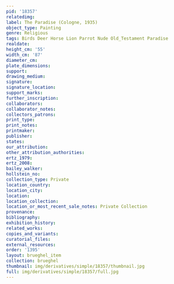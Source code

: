 ```yaml
---
pid: '18357'
relatedimg: 
label: The Paradise (Cologne, 1935)
object_type: Painting
genre: Religious
tags: Birds Deer Horse Lion Parrot Nude Old_Testament Paradise
realdate: 
height_cm: '55'
width_cm: '87'
diameter_cm: 
plate_dimensions: 
support: 
drawing_medium: 
signature: 
signature_location: 
support_marks: 
further_inscription: 
collaborators: 
collaborator_notes: 
collectors_patrons: 
print_type: 
print_notes: 
printmaker: 
publisher: 
states: 
our_attribution: 
other_attribution_authorities: 
ertz_1979: 
ertz_2008: 
bailey_walker: 
hollstein_no: 
collection_type: Private
location_country: 
location_city: 
location: 
location_collection: 
location_or_most_recent_sale_notes: Private Collection
provenance: 
bibliography: 
exhibition_history: 
related_works: 
copies_and_variants: 
curatorial_files: 
external_resources: 
order: '1395'
layout: brueghel_item
collection: brueghel
thumbnail: img/derivatives/simple/18357/thumbnail.jpg
full: img/derivatives/simple/18357/full.jpg
---
```

